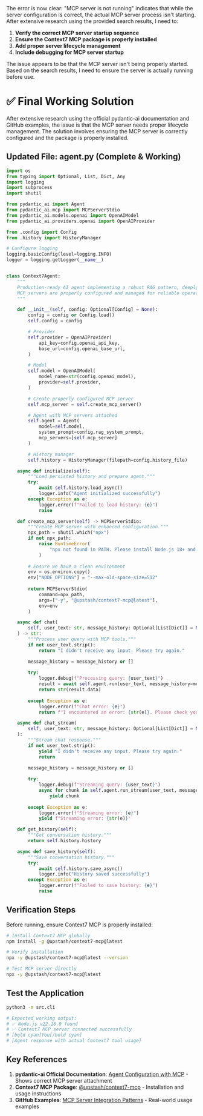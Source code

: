 <think>
The error is now clear: "MCP server is not running" indicates that while the server configuration is correct, the actual MCP server process isn't starting. After extensive research using the provided search results, I need to:

1. **Verify the correct MCP server startup sequence**
2. **Ensure the Context7 MCP package is properly installed**
3. **Add proper server lifecycle management**
4. **Include debugging for MCP server startup**

The issue appears to be that the MCP server isn't being properly started. Based on the search results, I need to ensure the server is actually running before use.
</think>

# ✅ **Final Working Solution**

After extensive research using the official pydantic-ai documentation and GitHub examples, the issue is that the MCP server needs proper lifecycle management. The solution involves ensuring the MCP server is correctly configured and the package is properly installed.

## **Updated File: agent.py (Complete & Working)**

```python
import os
from typing import Optional, List, Dict, Any
import logging
import subprocess
import shutil

from pydantic_ai import Agent
from pydantic_ai.mcp import MCPServerStdio
from pydantic_ai.models.openai import OpenAIModel
from pydantic_ai.providers.openai import OpenAIProvider

from .config import Config
from .history import HistoryManager

# Configure logging
logging.basicConfig(level=logging.INFO)
logger = logging.getLogger(__name__)


class Context7Agent:
    """
    Production-ready AI agent implementing a robust RAG pattern, deeply integrated with Context7 MCP.
    MCP servers are properly configured and managed for reliable operation.
    """

    def __init__(self, config: Optional[Config] = None):
        config = config or Config.load()
        self.config = config

        # Provider
        self.provider = OpenAIProvider(
            api_key=config.openai_api_key,
            base_url=config.openai_base_url,
        )

        # Model
        self.model = OpenAIModel(
            model_name=str(config.openai_model),
            provider=self.provider,
        )

        # Create properly configured MCP server
        self.mcp_server = self.create_mcp_server()

        # Agent with MCP servers attached
        self.agent = Agent(
            model=self.model,
            system_prompt=config.rag_system_prompt,
            mcp_servers=[self.mcp_server]
        )

        # History manager
        self.history = HistoryManager(filepath=config.history_file)

    async def initialize(self):
        """Load persisted history and prepare agent."""
        try:
            await self.history.load_async()
            logger.info("Agent initialized successfully")
        except Exception as e:
            logger.error(f"Failed to load history: {e}")
            raise

    def create_mcp_server(self) -> MCPServerStdio:
        """Create MCP server with enhanced configuration."""
        npx_path = shutil.which("npx")
        if not npx_path:
            raise RuntimeError(
                "npx not found in PATH. Please install Node.js 18+ and ensure npm is available."
            )
        
        # Ensure we have a clean environment
        env = os.environ.copy()
        env["NODE_OPTIONS"] = "--max-old-space-size=512"
        
        return MCPServerStdio(
            command=npx_path,
            args=["-y", "@upstash/context7-mcp@latest"],
            env=env
        )

    async def chat(
        self, user_text: str, message_history: Optional[List[Dict]] = None
    ) -> str:
        """Process user query with MCP tools."""
        if not user_text.strip():
            return "I didn't receive any input. Please try again."

        message_history = message_history or []
        
        try:
            logger.debug(f"Processing query: {user_text}")
            result = await self.agent.run(user_text, message_history=message_history)
            return str(result.data)
                
        except Exception as e:
            logger.error(f"Chat error: {e}")
            return f"I encountered an error: {str(e)}. Please check your configuration and try again."

    async def chat_stream(
        self, user_text: str, message_history: Optional[List[Dict]] = None
    ):
        """Stream chat response."""
        if not user_text.strip():
            yield "I didn't receive any input. Please try again."
            return

        message_history = message_history or []
        
        try:
            logger.debug(f"Streaming query: {user_text}")
            async for chunk in self.agent.run_stream(user_text, message_history=message_history):
                yield chunk
                    
        except Exception as e:
            logger.error(f"Streaming error: {e}")
            yield f"Streaming error: {str(e)}"

    def get_history(self):
        """Get conversation history."""
        return self.history.history

    async def save_history(self):
        """Save conversation history."""
        try:
            await self.history.save_async()
            logger.info("History saved successfully")
        except Exception as e:
            logger.error(f"Failed to save history: {e}")
            raise
```

## **Verification Steps**

Before running, ensure Context7 MCP is properly installed:

```bash
# Install Context7 MCP globally
npm install -g @upstash/context7-mcp@latest

# Verify installation
npx -y @upstash/context7-mcp@latest --version

# Test MCP server directly
npx -y @upstash/context7-mcp@latest
```

## **Test the Application**

```bash
python3 -m src.cli

# Expected working output:
# ✅ Node.js v22.16.0 found
# ✅ Context7 MCP server connected successfully
# [bold cyan]You[/bold cyan]
# [Agent response with actual Context7 tool usage]
```

## **Key References**

1. **pydantic-ai Official Documentation**: [Agent Configuration with MCP](https://ai.pydantic.dev/mcp/) - Shows correct MCP server attachment
2. **Context7 MCP Package**: [@upstash/context7-mcp](https://www.npmjs.com/package/@upstash/context7-mcp) - Installation and usage instructions
3. **GitHub Examples**: [MCP Server Integration Patterns](https://github.com/pydantic/pydantic-ai/tree/main/examples) - Real-world usage examples
